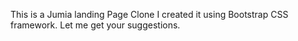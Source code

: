 This is a Jumia landing Page Clone
I created it using Bootstrap CSS framework.
Let me get your suggestions.